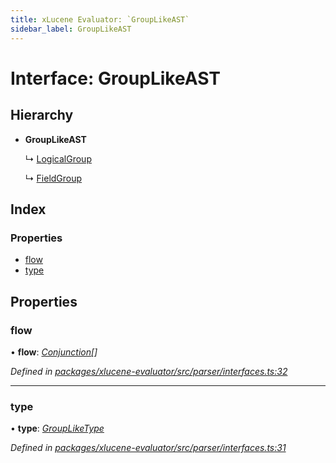 ```yaml
---
title: xLucene Evaluator: `GroupLikeAST`
sidebar_label: GroupLikeAST
---
```


# Interface: GroupLikeAST

## Hierarchy

* **GroupLikeAST**

  ↳ [LogicalGroup](logicalgroup.md)

  ↳ [FieldGroup](fieldgroup.md)

## Index

### Properties

* [flow](grouplikeast.md#flow)
* [type](grouplikeast.md#type)

## Properties

###  flow

• **flow**: *[Conjunction](conjunction.md)[]*

*Defined in [packages/xlucene-evaluator/src/parser/interfaces.ts:32](https://github.com/terascope/teraslice/blob/78714a985/packages/xlucene-evaluator/src/parser/interfaces.ts#L32)*

___

###  type

• **type**: *[GroupLikeType](../overview.md#groupliketype)*

*Defined in [packages/xlucene-evaluator/src/parser/interfaces.ts:31](https://github.com/terascope/teraslice/blob/78714a985/packages/xlucene-evaluator/src/parser/interfaces.ts#L31)*
